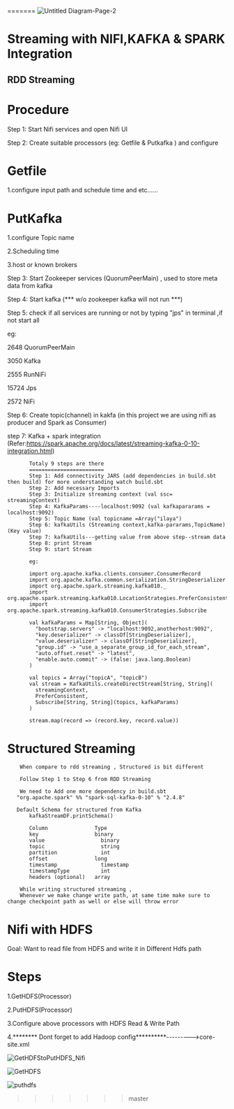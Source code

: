 
=======
![Untitled Diagram-Page-2](https://github.com/IlayaBharathi260199/IlayaBharathi260199/assets/151670523/3373dfe1-7690-44ee-b4b9-132db137a83d)







Streaming with NIFI,KAFKA & SPARK Integration
=============================================

RDD Streaming
-------------


Procedure
=========

Step 1: Start Nifi services and open Nifi UI

Step 2: Create suitable processors (eg: Getfile & Putkafka ) and configure

Getfile
=======
1.configure input path and schedule time and etc......

PutKafka
========
1.configure Topic name

2.Scheduling time

3.host or known brokers

Step 3: Start Zookeeper services (QuorumPeerMain) , used to store meta data from kafka

Step 4: Start kafka (*** w/o zookeeper kafka will not run ***)

Step 5: check if all services are running or not by typing "jps" in terminal ,if not start all

eg:

2648 QuorumPeerMain

3050 Kafka

2555 RunNiFi

15724 Jps

2572 NiFi

Step 6: Create topic(channel) in kakfa  (in this project we are using nifi as producer and Spark as Consumer)

step 7: Kafka + spark integration (Refer:https://spark.apache.org/docs/latest/streaming-kafka-0-10-integration.html)

           Totaly 9 steps are there
           ========================
           Step 1: Add connectivity JARS (add dependencies in build.sbt then build) for more understanding watch build.sbt
           Step 2: Add necessary Imports
           Step 3: Initialize streaming context (val ssc= streamingContext)
           Step 4: KafkaParams----localhost:9092 (val kafkapararams = localhost:9092)
           Step 5: Topic Name (val topicname =Array("ilaya")
           Step 6: kafkaUtils (Streaming context,kafka-pararams,TopicName)  (Key value)
           Step 7: kafkaUtils---getting value from above step--stream data
           Step 8: print Stream
           Step 9: start Stream

           eg:

           import org.apache.kafka.clients.consumer.ConsumerRecord
           import org.apache.kafka.common.serialization.StringDeserializer
           import org.apache.spark.streaming.kafka010._
           import org.apache.spark.streaming.kafka010.LocationStrategies.PreferConsistent
           import org.apache.spark.streaming.kafka010.ConsumerStrategies.Subscribe

           val kafkaParams = Map[String, Object](
             "bootstrap.servers" -> "localhost:9092,anotherhost:9092",
             "key.deserializer" -> classOf[StringDeserializer],
             "value.deserializer" -> classOf[StringDeserializer],
             "group.id" -> "use_a_separate_group_id_for_each_stream",
             "auto.offset.reset" -> "latest",
             "enable.auto.commit" -> (false: java.lang.Boolean)
           )

           val topics = Array("topicA", "topicB")
           val stream = KafkaUtils.createDirectStream[String, String](
             streamingContext,
             PreferConsistent,
             Subscribe[String, String](topics, kafkaParams)
           )

           stream.map(record => (record.key, record.value))

Structured Streaming
====================

        When compare to rdd streaming , Structured is bit different

        Follow Step 1 to Step 6 from RDD Streaming

        We need to Add one more dependency in build.sbt
       "org.apache.spark" %% "spark-sql-kafka-0-10" % "2.4.8"

       Default Schema for structured from Kafka
           kafkaStreamDF.printSchema()

           Column	            Type
           key	                binary
           value	              binary
           topic	              string
           partition	          int
           offset	            long
           timestamp	          timestamp
           timestampType	      int
           headers (optional)	array

        While writing structured streaming ,
        Whenever we make change write path, at same time make sure to change checkpoint path as well or else will throw error

Nifi with HDFS 
==============

Goal: Want to read file from HDFS and write it in Different Hdfs path

Steps
===================
1.GetHDFS(Processor)

2.PutHDFS(Processor)

3.Configure above processors with HDFS Read & Write Path

4.******** Dont forget to add Hadoop config**********--------->core-site.xml

 ![GetHDFStoPutHDFS_Nifi](https://github.com/IlayaBharathi260199/IlayaBharathi260199/assets/151670523/63ba74b3-fb6c-4adf-b4ed-e657940fc901)


![GetHDFS](https://github.com/IlayaBharathi260199/IlayaBharathi260199/assets/151670523/e56dc006-5069-4731-86c7-d1fc096614b6)


![puthdfs](https://github.com/IlayaBharathi260199/IlayaBharathi260199/assets/151670523/e87a248a-0801-4919-9d2e-4fc705e6bc7a)












>>>>>>> master
